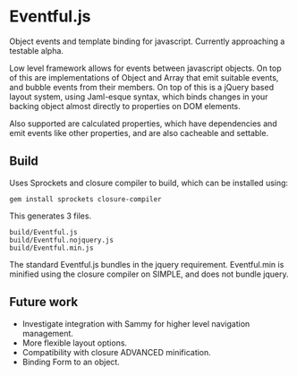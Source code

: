 # Eventful.js

Object events and template binding for javascript. Currently approaching a testable alpha.

Low level framework allows for events between javascript objects. On top of this are implementations of Object and Array that emit suitable events, and bubble events from their members. On top of this is a jQuery based layout system, using Jaml-esque syntax, which binds changes in your backing object almost directly to properties on DOM elements.

Also supported are calculated properties, which have dependencies and emit events like other properties, and are also cacheable and settable.

## Build

Uses Sprockets and closure compiler to build, which can be installed using:

    gem install sprockets closure-compiler
    
This generates 3 files.

    build/Eventful.js
    build/Eventful.nojquery.js
    build/Eventful.min.js

The standard Eventful.js bundles in the jquery requirement. Eventful.min is minified using the closure compiler on SIMPLE, and does not bundle jquery.

## Future work

* Investigate integration with Sammy for higher level navigation management.
* More flexible layout options.
* Compatibility with closure ADVANCED minification.
* Binding Form to an object.